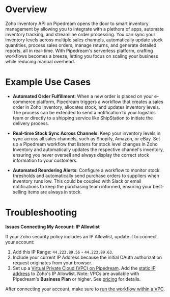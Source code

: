 # Overview

Zoho Inventory API on Pipedream opens the door to smart inventory management by allowing you to integrate with a plethora of apps, automate inventory tracking, and streamline order processing. You can sync your inventory levels across multiple sales channels, automatically update stock quantities, process sales orders, manage returns, and generate detailed reports, all in real-time. With Pipedream's serverless platform, crafting workflows becomes a breeze, letting you focus on scaling your business while reducing manual overhead.

# Example Use Cases

- **Automated Order Fulfillment**: When a new order is placed on your e-commerce platform, Pipedream triggers a workflow that creates a sales order in Zoho Inventory, allocates stock, and updates inventory levels. The process can be extended to send a notification to your logistics team or directly to a shipping service like ShipStation to initiate the delivery process.

- **Real-time Stock Sync Across Channels**: Keep your inventory levels in sync across all sales channels, such as Shopify, Amazon, or eBay. Set up a Pipedream workflow that listens for stock level changes in Zoho Inventory and automatically updates the respective channel's inventory, ensuring you never oversell and always display the correct stock information to your customers.

- **Automated Reordering Alerts**: Configure a workflow to monitor stock thresholds and automatically send purchase orders to suppliers when inventory runs low. This could be coupled with Slack or email notifications to keep the purchasing team informed, ensuring your best-selling items are always in stock.

# Troubleshooting

**Issues Connecting My Account: IP Allowlist**

If your Zoho security policy includes an IP Allowlist, update it to connect your account:

1. Add this IP Range: `44.223.89.56` - `44.223.89.63`.
2. Include your current IP Address because the initial OAuth authorization request originates from your browser.
3. Set up a [Virtual Private Cloud (VPC) on Pipedream](https://pipedream.com/docs/workflows/vpc#create-a-new-vpc). Add the [static IP address](https://pipedream.com/docs/workflows/vpc#find-the-static-outbound-ip-address-for-a-vpc) to Zoho's IP Allowlist. Note: VPCs are available with Pipedream's **Business Plan** or higher. See [pricing](https://pipedream.com/pricing) for details.

After connecting your account, make sure to [run the workflow within a VPC](https://pipedream.com/docs/workflows/vpc#run-workflows-within-a-vpc).